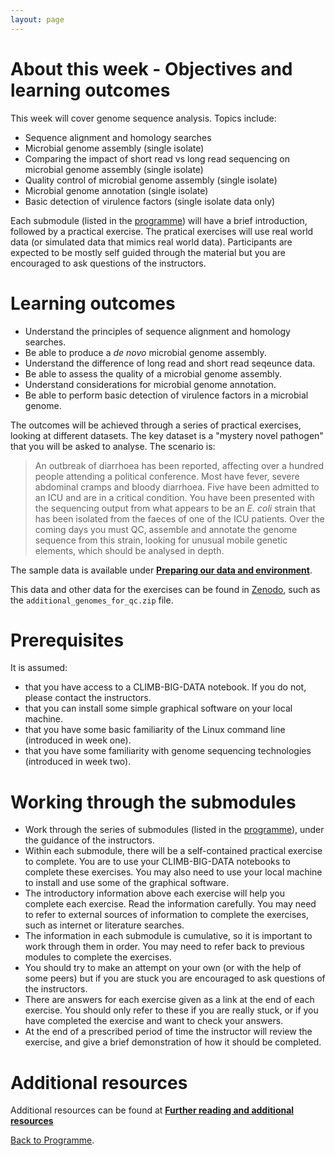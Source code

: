 ```yaml
---
layout: page
---
```


# About this week - Objectives and learning outcomes

This week will cover genome sequence analysis. Topics include:

* Sequence alignment and homology searches
* Microbial genome assembly (single isolate)
* Comparing the impact of short read vs long read sequencing on microbial genome assembly (single isolate)
* Quality control of microbial genome assembly (single isolate)
* Microbial genome annotation (single isolate)
* Basic detection of virulence factors (single isolate data only)

Each submodule (listed in the [programme]({{site.baseurl}}/modules/sequence-analysis/programme/)) will have a brief introduction, followed by a practical exercise. The pratical exercises will use real world data (or simulated data that mimics real world data). Participants are expected to be mostly self guided through the material but you are encouraged to ask questions of the instructors.

# Learning outcomes 

* Understand the principles of sequence alignment and homology searches. 
* Be able to produce a *de novo* microbial genome assembly. 
* Understand the difference of long read and short read seqeunce data. 
* Be able to assess the quality of a microbial genome assembly. 
* Understand considerations for microbial genome annotation.
* Be able to perform basic detection of virulence factors in a microbial genome.

The outcomes will be achieved through a series of practical exercises, looking at different datasets. The key dataset is a "mystery novel pathogen" that you will be asked to analyse. The scenario is:

> An outbreak of diarrhoea has been reported, affecting over a hundred people attending a political conference. Most have fever, severe abdominal cramps and bloody diarrhoea. Five have been admitted to an ICU and are in a critical condition. You have been presented with the sequencing output from what appears to be an *E. coli* strain that has been isolated from the faeces of one of the ICU patients. Over the coming days you must QC, assemble and annotate the genome sequence from this strain, looking for unusual mobile genetic elements, which should be analysed in depth.

The sample data is available under **[Preparing our data and environment]({{site.baseurl}}/modules/sequence-analysis/download-data/)**. 

This data and other data for the exercises can be found in [Zenodo](https://zenodo.org/records/10018484), such as the `additional_genomes_for_qc.zip` file.

# Prerequisites

It is assumed:

* that you have access to a CLIMB-BIG-DATA notebook. If you do not, please contact the instructors.
* that you can install some simple graphical software on your local machine. 
* that you have some basic familiarity of the Linux command line (introduced in week one). 
* that you have some familiarity with genome sequencing technologies (introduced in week two). 

# Working through the submodules

* Work through the series of submodules (listed in the [programme]({{site.baseurl}}/modules/sequence-analysis/programme/)), under the guidance of the instructors.
* Within each submodule, there will be a self-contained practical exercise to complete. You are to use your CLIMB-BIG-DATA notebooks to complete these exercises. You may also need to use your local machine to install and use some of the graphical software. 
* The introductory information above each exercise will help you complete each exercise. Read the information carefully. You may need to refer to external sources of information to complete the exercises, such as internet or literature searches.
* The information in each submodule is cumulative, so it is important to work through them in order. You may need to refer back to previous modules to complete the exercises.
* You should try to make an attempt on your own (or with the help of some peers) but if you are stuck you are encouraged to ask questions of the instructors.
* There are answers for each exercise given as a link at the end of each exercise. You should only refer to these if you are really stuck, or if you have completed the exercise and want to check your answers.
* At the end of a prescribed period of time the instructor will review the exercise, and give a brief demonstration of how it should be completed.

# Additional resources 
Additional resources can be found at **[Further reading and additional resources]({{site.baseurl}}/modules/sequence-analysis/further-reading)**


[Back to Programme]({{site.baseurl}}/modules/sequence-analysis/programme/).